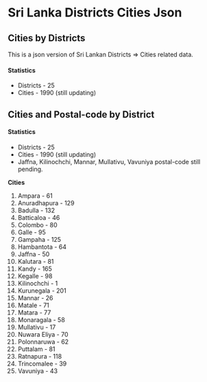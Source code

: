 # Sri Lanka Districts Cities Json ##

## Cities by Districts

This is a json version of Sri Lankan Districts => Cities related data.

#### Statistics ####

*  Districts - 25
*  Cities - 1990 (still updating)

## Cities and Postal-code by District

#### Statistics ####

* Districts - 25
* Cities - 1990 (still updating)
* Jaffna, Kilinochchi, Mannar, Mullativu, Vavuniya postal-code still pending.

**Cities**
1. Ampara - 61
2. Anuradhapura - 129
3. Badulla - 132
4. Batticaloa - 46
5. Colombo - 80
6. Galle - 95
7. Gampaha - 125
8. Hambantota - 64
9. Jaffna - 50
10. Kalutara - 81
11. Kandy - 165
12. Kegalle - 98 
13. Kilinochchi - 1
14. Kurunegala - 201
15. Mannar - 26
16. Matale - 71
17. Matara - 77
18. Monaragala - 58
19. Mullativu - 17
20. Nuwara Eliya - 70
21. Polonnaruwa - 62
22. Puttalam - 81
23. Ratnapura - 118
24. Trincomalee - 39
25. Vavuniya - 43